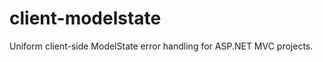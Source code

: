 client-modelstate
=================

Uniform client-side ModelState error handling for ASP.NET MVC projects.
